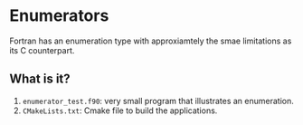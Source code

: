 # Enumerators

Fortran has an enumeration type with approxiamtely the smae limitations as its
C counterpart.


## What is it?

1. `enumerator_test.f90`: very small program that illustrates an enumeration.
1. `CMakeLists.txt`: Cmake file to build the applications.
